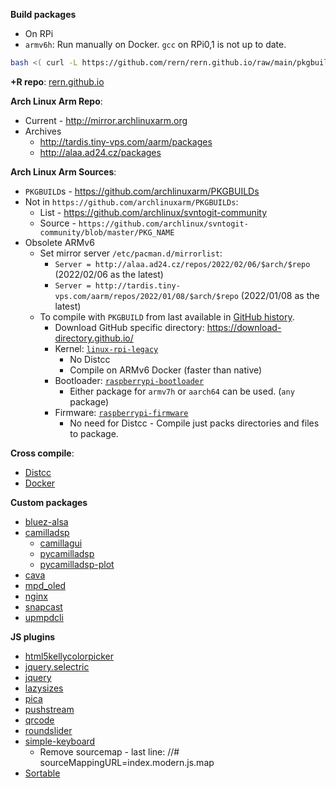 **Build packages**
- On RPi
- `armv6h`: Run manually on Docker. `gcc` on RPi0,1 is not up to date.
```sh
bash <( curl -L https://github.com/rern/rern.github.io/raw/main/pkgbuild.sh )
```
**+R repo**: [rern.github.io](https://rern.github.io)

**Arch Linux Arm Repo**:
- Current - http://mirror.archlinuxarm.org
- Archives
	- http://tardis.tiny-vps.com/aarm/packages
	- http://alaa.ad24.cz/packages

**Arch Linux Arm Sources**:
- `PKGBUILD`s - https://github.com/archlinuxarm/PKGBUILDs
- Not in `https://github.com/archlinuxarm/PKGBUILDs`:
  - List - https://github.com/archlinux/svntogit-community
  - Source - `https://github.com/archlinux/svntogit-community/blob/master/PKG_NAME`
- Obsolete ARMv6
	- Set mirror server `/etc/pacman.d/mirrorlist`:
		- `Server = http://alaa.ad24.cz/repos/2022/02/06/$arch/$repo` (2022/02/06 as the latest)
		- `Server = http://tardis.tiny-vps.com/aarm/repos/2022/01/08/$arch/$repo` (2022/01/08 as the latest)
	- To compile with `PKGBUILD` from last available in [GitHub history](https://github.com/archlinuxarm/PKGBUILDs/tree/5fb6d2b2e8292fb1df5c1d7a347493c9e2164810).
		- Download GitHub specific directory: https://download-directory.github.io/
		- Kernel: [`linux-rpi-legacy`](https://github.com/archlinuxarm/PKGBUILDs/tree/5fb6d2b2e8292fb1df5c1d7a347493c9e2164810/core/linux-rpi-legacy)
			- No Distcc
			- Compile on ARMv6 Docker (faster than native)
		- Bootloader: [`raspberrypi-bootloader`](https://archlinuxarm.org/packages/any/raspberrypi-bootloader)
			- Either package for `armv7h` or `aarch64` can be used. (`any` package)
		- Firmware: [`raspberrypi-firmware`](https://github.com/archlinuxarm/PKGBUILDs/tree/5fb6d2b2e8292fb1df5c1d7a347493c9e2164810/alarm/raspberrypi-firmware)
			- No need for Distcc - Compile just packs directories and files to package.

**Cross compile**:
- [Distcc](https://github.com/rern/rern.github.io/blob/main/cross-compile.md#distcc)
- [Docker](https://github.com/rern/rern.github.io/blob/main/cross-compile.md#docker)

**Custom packages**
- [bluez-alsa](https://github.com/Arkq/bluez-alsa/tags)
- [camilladsp](https://github.com/HEnquist/camilladsp)
	- [camillagui](https://github.com/HEnquist/camillagui-backend)
	- [pycamilladsp](https://github.com/HEnquist/pycamilladsp)
	- [pycamilladsp-plot](https://github.com/HEnquist/pycamilladsp-plot)
- [cava](https://github.com/karlstav/cava)
- [mpd_oled](https://github.com/antiprism/mpd_oled/tags)
- [nginx](https://nginx.org/)
- [snapcast](https://github.com/badaix/snapcast)
- [upmpdcli](https://www.lesbonscomptes.com/upmpdcli/pages/downloads.html)

**JS plugins**
- [html5kellycolorpicker](https://github.com/NC22/HTML5-Color-Picker)
- [jquery.selectric](https://github.com/lcdsantos/jQuery-Selectric/tags)
- [jquery](https://jquery.com/)
- [lazysizes](https://github.com/aFarkas/lazysizes)
- [pica](https://github.com/nodeca/pica/tags)
- [pushstream](https://github.com/wandenberg/nginx-push-stream-module/blob/master/misc/js/pushstream.js)
- [qrcode](https://github.com/datalog/qrcode-svg)
- [roundslider](https://github.com/soundar24/roundSlider)
- [simple-keyboard](https://github.com/hodgef/simple-keyboard/blob/master/build/index.modern.js)
	- Remove sourcemap - last line: //# sourceMappingURL=index.modern.js.map
- [Sortable](https://github.com/SortableJS/Sortable)
